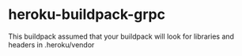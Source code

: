 # heroku-buildpack-grpc

This buildpack assumed that your buildpack will look for libraries and headers in .heroku/vendor
